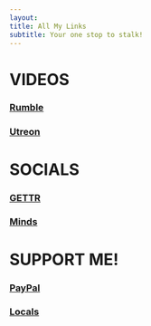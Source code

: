 ```yaml
---
layout:
title: All My Links
subtitle: Your one stop to stalk!
---
```


# VIDEOS

### [Rumble](https://rumble.com/c/c-1653185)

### [Utreon](https://utreon.com/c/Nihil)

# SOCIALS

### [GETTR](https://gettr.com/user/d_nihil)

### [Minds](https://www.minds.com/dnihil/)

# SUPPORT ME!

### [PayPal](https://www.paypal.me/dnihil)

### [Locals](https://thethroneroom.locals.com/)
